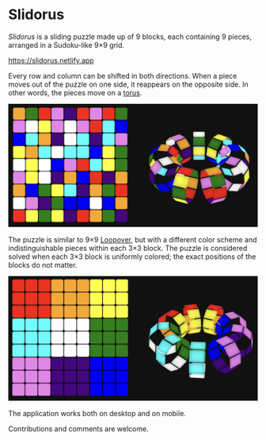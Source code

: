 # Slidorus

_Slidorus_ is a sliding puzzle made up of 9 blocks, each containing 9 pieces, arranged in a Sudoku-like 9×9 grid.

https://slidorus.netlify.app

Every row and column can be shifted in both directions. When a piece moves out of the puzzle on one side, it reappears on the opposite side. In other words, the pieces move on a [torus](https://en.wikipedia.org/wiki/Torus).

![screenshot](/public/screenshot-with-torus.png)

The puzzle is similar to 9×9 [Loopover](https://loopover.xyz/), but with a different color scheme and indistinguishable pieces within each 3×3 block. The puzzle is considered solved when each 3×3 block is uniformly colored; the exact positions of the blocks do not matter.

![screenshot](/public/solved-state.png)

The application works both on desktop and on mobile.

Contributions and comments are welcome.
